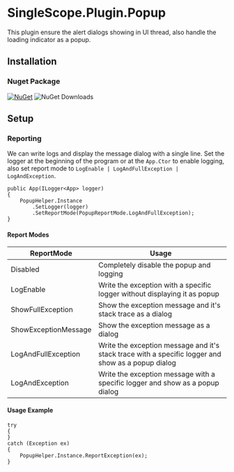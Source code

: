 # SingleScope.Plugin.Popup
This plugin ensure the alert dialogs showing in UI thread, also handle the loading indicator as a popup.

## Installation
### Nuget Package
[![NuGet](https://img.shields.io/nuget/v/SingleScope.Plugin.Popup)](https://www.nuget.org/packages/SingleScope.Plugin.Popup/)
![NuGet Downloads](https://img.shields.io/nuget/dt/SingleScope.Plugin.Popup)

## Setup
### Reporting
We can write logs and display the message dialog with a single line. Set the logger at the beginning of the program or at the ``App.Ctor`` to enable logging, also set report mode to ``LogEnable | LogAndFullException | LogAndException``.
````
public App(ILogger<App> logger)
{
    PopupHelper.Instance
        .SetLogger(logger)
        .SetReportMode(PopupReportMode.LogAndFullException);
}
````
#### Report Modes
| ReportMode | Usage |
|---------|----------|
|Disabled|Completely disable the popup and logging|
|LogEnable|Write the exception with a specific logger without displaying it as popup|
|ShowFullException|Show the exception message and it's stack trace as a dialog|
|ShowExceptionMessage|Show the exception message as a dialog|
|LogAndFullException|Write the exception message and it's stack trace with a specific logger and show as a popup dialog|
|LogAndException|Write the exception message with a specific logger and show as a popup dialog|

#### Usage Example

````
try
{
}
catch (Exception ex)
{
    PopupHelper.Instance.ReportException(ex);
}
````